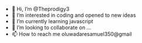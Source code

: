 - 👋 Hi, I’m @Theprodigy3
- 👀 I’m interested in coding and opened to new ideas
- 🌱 I’m currently learning javascript
- 💞️ I’m looking to collaborate on ...
- 📫 How to reach me oluwadaresamuel350@gmail

<!---
Theprodigy3/Theprodigy3 is a ✨ special ✨ repository because its `README.md` (this file) appears on your GitHub profile.
You can click the Preview link to take a look at your changes.
--->
